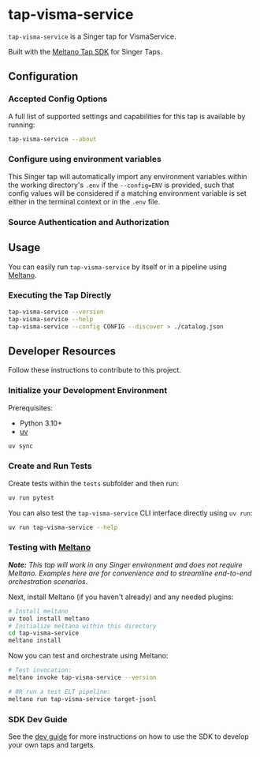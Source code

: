 # tap-visma-service

`tap-visma-service` is a Singer tap for VismaService.

Built with the [Meltano Tap SDK](https://sdk.meltano.com) for Singer Taps.

<!--

Developer TODO: Update the below as needed to correctly describe the install procedure. For instance, if you do not have a PyPI repo, or if you want users to directly install from your git repo, you can modify this step as appropriate.

## Installation

Install from PyPI:

```bash
uv tool install tap-visma-service
```

Install from GitHub:

```bash
uv tool install git+https://github.com/ORG_NAME/tap-visma-service.git@main
```

-->

## Configuration

### Accepted Config Options

<!--
Developer TODO: Provide a list of config options accepted by the tap.

This section can be created by copy-pasting the CLI output from:

```
tap-visma-service --about --format=markdown
```
-->

A full list of supported settings and capabilities for this
tap is available by running:

```bash
tap-visma-service --about
```

### Configure using environment variables

This Singer tap will automatically import any environment variables within the working directory's
`.env` if the `--config=ENV` is provided, such that config values will be considered if a matching
environment variable is set either in the terminal context or in the `.env` file.

### Source Authentication and Authorization

<!--
Developer TODO: If your tap requires special access on the source system, or any special authentication requirements, provide those here.
-->

## Usage

You can easily run `tap-visma-service` by itself or in a pipeline using [Meltano](https://meltano.com/).

### Executing the Tap Directly

```bash
tap-visma-service --version
tap-visma-service --help
tap-visma-service --config CONFIG --discover > ./catalog.json
```

## Developer Resources

Follow these instructions to contribute to this project.

### Initialize your Development Environment

Prerequisites:

- Python 3.10+
- [uv](https://docs.astral.sh/uv/)

```bash
uv sync
```

### Create and Run Tests

Create tests within the `tests` subfolder and
then run:

```bash
uv run pytest
```

You can also test the `tap-visma-service` CLI interface directly using `uv run`:

```bash
uv run tap-visma-service --help
```

### Testing with [Meltano](https://www.meltano.com)

_**Note:** This tap will work in any Singer environment and does not require Meltano.
Examples here are for convenience and to streamline end-to-end orchestration scenarios._

<!--
Developer TODO:
Your project comes with a custom `meltano.yml` project file already created. Open the `meltano.yml` and follow any "TODO" items listed in
the file.
-->

Next, install Meltano (if you haven't already) and any needed plugins:

```bash
# Install meltano
uv tool install meltano
# Initialize meltano within this directory
cd tap-visma-service
meltano install
```

Now you can test and orchestrate using Meltano:

```bash
# Test invocation:
meltano invoke tap-visma-service --version

# OR run a test ELT pipeline:
meltano run tap-visma-service target-jsonl
```

### SDK Dev Guide

See the [dev guide](https://sdk.meltano.com/en/latest/dev_guide.html) for more instructions on how to use the SDK to
develop your own taps and targets.
